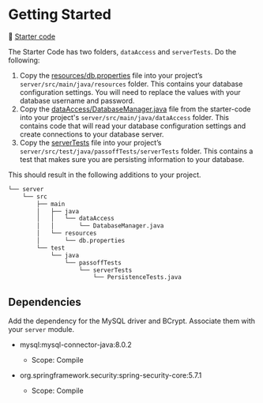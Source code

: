 # Getting Started

📁 [Starter code](starter-code)

The Starter Code has two folders, `dataAccess` and `serverTests`. Do the following:

1. Copy the [resources/db.properties](starter-code/resources/db.properties) file into your project’s `server/src/main/java/resources` folder. This contains your database configuration settings. You will need to replace the values with your database username and password.
1. Copy the [dataAccess/DatabaseManager.java](starter-code/dataAccess/DatabaseManager.java) file from the starter-code into your project's `server/src/main/java/dataAccess` folder. This contains code that will read your database configuration settings and create connections to your database server.
1. Copy the [serverTests](starter-code/serverTests/PersistenceTests.java) file into your project’s `server/src/test/java/passoffTests/serverTests` folder. This contains a test that makes sure you are persisting information to your database.

This should result in the following additions to your project.

```txt
└── server
    └── src
        ├── main
        │   ├── java
        │   │   └── dataAccess
        │   │       └── DatabaseManager.java
        │   └── resources
        │       └── db.properties
        └── test
            └── java
                └── passoffTests
                    └── serverTests
                        └── PersistenceTests.java
```

## Dependencies

Add the dependency for the MySQL driver and BCrypt. Associate them with your `server` module.

- mysql:mysql-connector-java:8.0.2

  - Scope: Compile

- org.springframework.security:spring-security-core:5.7.1

  - Scope: Compile
